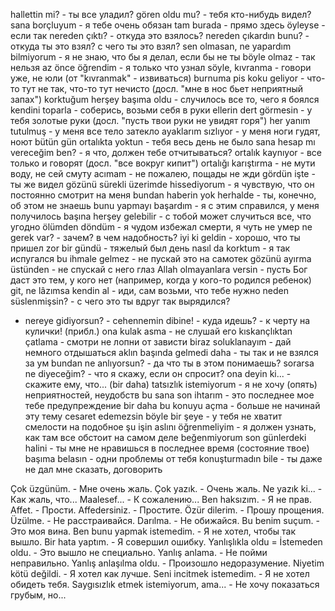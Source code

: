 hallettin mi? - ты все уладил?
gören oldu mu? - тебя кто-нибудь видел?
sana borçluyum - я тебе очень обязан
tam burada - прямо здесь
öyleyse - если так
nereden çıktı? - откуда это взялось?
nereden çıkardın bunu? - откуда ты это взял? с чего ты это взял?
sen olmasan, ne yapardım bilmiyorum - я не знаю, что бы я делал, если бы не ты
böyle olmaz - так нельзя
az önce öğrendim - я только что узнал
söyle, kıvranma - говори уже, не юли (от "kıvranmak" - извиваться)
burnuma pis koku geliyor - что-то тут не так, что-то тут нечисто (досл. "мне в нос бьет неприятный запах")
korktuğum herşey başıma oldu - случилось все то, чего я боялся
kendini toparla - соберись, возьми себя в руки
ellerin dert görmesin - у тебя золотые руки (досл. "пусть твои руки не увидят горя")
her yanım tutulmuş - у меня все тело затекло
ayaklarım sızlıyor - у меня ноги гудят, ноют
bütün gün ortalıkta yoktun - тебя весь день не было
sana hesap mı vereceğim ben? - я что, должен тебе отчитываться?
ortalık kaynıyor - все только и говорят (досл. "все вокруг кипит")
ortalığı karıştırma - не мути воду, не сей смуту
acımam - не пожалею, пощады не жди
gördün işte - ты же видел
gözünü sürekli üzerimde hissediyorum - я чувствую, что он постоянно смотрит на меня
bundan haberin yok herhalde - ты, конечно, об этом не знаешь
bunu yapmayı başardım - я с этим справился, у меня получилось
başına herşey gelebilir - с тобой может случиться все, что угодно
ölümden döndüm - я чудом избежал смерти, я чуть не умер
ne gerek var? - зачем? в чем надобность?
iyi ki geldin - хорошо, что ты пришел
zor bir gündü - тяжелый был день
nasıl da korktum - я так испугался
bu ihmale gelmez - не пускай это на самотек
gözünü ayırma üstünden - не спускай с него глаз
Allah olmayanlara versin - пусть Бог даст это тем, у кого нет (например, когда у кого-то родился ребенок)
git, ne lâzımsa kendin al - иди, сам возьми, что тебе нужно
neden süslenmişsin? - с чего это ты вдруг так вырядился?
- nereye gidiyorsun? - cehennemin dibine! - куда идешь? - к черту на кулички! (прибл.)
ona kulak asma - не слушай его
kıskançlıktan çatlama - смотри не лопни от зависти
biraz soluklanayım - дай немного отдышаться
aklın başında gelmedi daha - ты так и не взялся за ум
bundan ne anlıyorsun? - да что ты в этом понимаешь?
sorarsa ne diyeceğim? - что я скажу, если он спросит?
ona deyin ki... - скажите ему, что...
(bir daha) tatsızlık istemiyorum - я не хочу (опять) неприятностей, неудобств
bu sana son ihtarım - это последнее мое тебе предупреждение
bir daha bu konuyu açma - больше не начинай эту тему
cesaret edemezsin böyle bir şeye - у тебя не хватит смелости на подобное
şu işin aslını öğrenmeliyim - я должен узнать, как там все обстоит на самом деле
beğenmiyorum son günlerdeki halini - ты мне не нравишься в последнее время (состояние твое)
başıma belasın - одни проблемы от тебя
konuşturmadın bile - ты даже не дал мне сказать, договорить


Çok üzgünüm. - Мне очень жаль.
Çok yazık. - Очень жаль.
Ne yazık ki... - Как жаль, что...
Maalesef... - К сожалению...
Ben haksızım. - Я не прав.
Affet. - Прости.
Affedersiniz. - Простите.
Özür dilerim. - Прошу прощения.
Üzülme. - Не расстраивайся.
Darılma. - Не обижайся.
Bu benim suçum. - Это моя вина.
Ben bunu yapmak istemedim. - Я не хотел, чтобы так вышло.
Bir hata yaptım. - Я совершил ошибку.
Yanlışlıkla oldu = İstemeden oldu. - Это вышло не специально.
Yanlış anlama. - Не пойми неправильно.
Yanlış anlaşılma oldu. - Произошло недоразумение.
Niyetim kötü değildi. - Я хотел как лучше.
Seni incitmek istemedim. - Я не хотел обидеть тебя.
Saygısızlık etmek istemiyorum, ama... - Не хочу показаться грубым, но...
